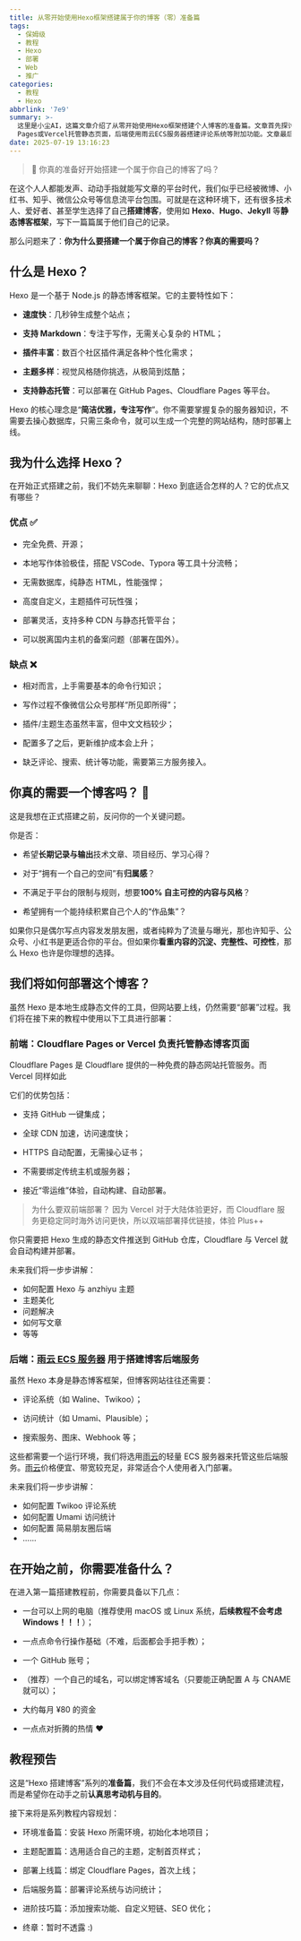 ```yaml
---
title: 从零开始使用Hexo框架搭建属于你的博客（零）准备篇
tags:
  - 保姆级
  - 教程
  - Hexo
  - 部署
  - Web
  - 推广
categories:
  - 教程
  - Hexo
abbrlink: '7e9'
summary: >-
  这里是小尘AI，这篇文章介绍了从零开始使用Hexo框架搭建个人博客的准备篇。文章首先探讨了为什么要搭建个人博客，分析了Hexo框架的特点和优劣势，包括其快速生成、Markdown支持、插件丰富等优点，以及需要命令行基础、缺乏评论功能等缺点。作者引导读者思考是否真的需要一个博客，并介绍了后续教程将使用的部署方案：前端使用Cloudflare
  Pages或Vercel托管静态页面，后端使用雨云ECS服务器搭建评论系统等附加功能。文章最后列出了开始搭建前需要准备的软硬件条件，并预告了后续教程内容，包括环境准备、主题配置、部署上线等环节。
date: 2025-07-19 13:16:23
---
```


> 🚀 你真的准备好开始搭建一个属于你自己的博客了吗？

在这个人人都能发声、动动手指就能写文章的平台时代，我们似乎已经被微博、小红书、知乎、微信公众号等信息流平台包围。可就是在这种环境下，还有很多技术人、爱好者、甚至学生选择了自己**搭建博客**，使用如 **Hexo**、**Hugo**、**Jekyll** 等**静态博客框架**，写下一篇篇属于他们自己的记录。

那么问题来了：**你为什么要搭建一个属于你自己的博客？你真的需要吗？**

## 什么是 Hexo？

Hexo 是一个基于 Node.js 的静态博客框架。它的主要特性如下：

- **速度快**：几秒钟生成整个站点；

- **支持 Markdown**：专注于写作，无需关心复杂的 HTML；

- **插件丰富**：数百个社区插件满足各种个性化需求；

- **主题多样**：视觉风格随你挑选，从极简到炫酷；

- **支持静态托管**：可以部署在 GitHub Pages、Cloudflare Pages 等平台。

Hexo 的核心理念是“**简洁优雅，专注写作**”。你不需要掌握复杂的服务器知识，不需要去操心数据库，只需三条命令，就可以生成一个完整的网站结构，随时部署上线。

## 我为什么选择 Hexo？

在开始正式搭建之前，我们不妨先来聊聊：Hexo 到底适合怎样的人？它的优点又有哪些？

### 优点 ✅
- 完全免费、开源；

- 本地写作体验极佳，搭配 VSCode、Typora 等工具十分流畅；

- 无需数据库，纯静态 HTML，性能强悍；

- 高度自定义，主题插件可玩性强；

- 部署灵活，支持多种 CDN 与静态托管平台；

- 可以脱离国内主机的备案问题（部署在国外）。

### 缺点 ❌
- 相对而言，上手需要基本的命令行知识；

- 写作过程不像微信公众号那样“所见即所得”；

- 插件/主题生态虽然丰富，但中文文档较少；

- 配置多了之后，更新维护成本会上升；

- 缺乏评论、搜索、统计等功能，需要第三方服务接入。

## 你真的需要一个博客吗？ 🤔

这是我想在正式搭建之前，反问你的一个关键问题。

你是否：

- 希望**长期记录与输出**技术文章、项目经历、学习心得？

- 对于“拥有一个自己的空间”有**归属感**？

- 不满足于平台的限制与规则，想要**100% 自主可控的内容与风格**？

- 希望拥有一个能持续积累自己个人的“作品集”？

如果你只是偶尔写点内容发发朋友圈，或者纯粹为了流量与曝光，那也许知乎、公众号、小红书是更适合你的平台。但如果你**看重内容的沉淀、完整性、可控性**，那么 Hexo 也许是你理想的选择。

## 我们将如何部署这个博客？

虽然 Hexo 是本地生成静态文件的工具，但网站要上线，仍然需要“部署”过程。我们将在接下来的教程中使用以下工具进行部署：

### 前端：Cloudflare Pages or Vercel 负责托管静态博客页面

Cloudflare Pages 是 Cloudflare 提供的一种免费的静态网站托管服务。而 Vercel 同样如此

它们的优势包括：

- 支持 GitHub 一键集成；

- 全球 CDN 加速，访问速度快；

- HTTPS 自动配置，无需操心证书；

- 不需要绑定传统主机或服务器；

- 接近“零运维”体验，自动构建、自动部署。

> 为什么要双前端部署？
> 因为 Vercel 对于大陆体验更好，而 Cloudflare 服务更稳定同时海外访问更快，所以双端部署择优链接，体验 Plus++

你只需要把 Hexo 生成的静态文件推送到 GitHub 仓库，Cloudflare 与 Vercel 就会自动构建并部署。

未来我们将一步步讲解：

- 如何配置 Hexo 与 anzhiyu 主题
- 主题美化
- 问题解决
- 如何写文章
- 等等

### 后端：[雨云 ECS 服务器](https://www.rainyun.com/NzUwOTc0_) 用于搭建博客后端服务

虽然 Hexo 本身是静态博客框架，但博客网站往往还需要：

- 评论系统（如 Waline、Twikoo）；

- 访问统计（如 Umami、Plausible）；

- 搜索服务、图床、Webhook 等；

这些都需要一个运行环境，我们将选用[雨云](https://www.rainyun.com/NzUwOTc0_)的轻量 ECS 服务器来托管这些后端服务。[雨云](https://www.rainyun.com/NzUwOTc0_)价格便宜、带宽较充足，非常适合个人使用者入门部署。

未来我们将一步步讲解：

- 如何配置 Twikoo 评论系统
- 如何配置 Umami 访问统计
- 如何配置 简易朋友圈后端
- ......

## 在开始之前，你需要准备什么？

在进入第一篇搭建教程前，你需要具备以下几点：

- 一台可以上网的电脑（推荐使用 macOS 或 Linux 系统，**后续教程不会考虑Windows！！！**）；

- 一点点命令行操作基础（不难，后面都会手把手教）；

- 一个 GitHub 账号；

- （推荐）一个自己的域名，可以绑定博客域名（只要能正确配置 A 与 CNAME就可以）；

- 大约每月 ¥80 的资金

- 一点点对折腾的热情 ❤️

## 教程预告

这是“Hexo 搭建博客”系列的**准备篇**，我们不会在本文涉及任何代码或搭建流程，而是希望你在动手之前**认真思考动机与目的**。

接下来将是系列教程内容规划：

- 环境准备篇：安装 Hexo 所需环境，初始化本地项目；

- 主题配置篇：选用适合自己的主题，定制首页样式；

- 部署上线篇：绑定 Cloudflare Pages，首次上线；

- 后端服务篇：部署评论系统与访问统计；

- 进阶技巧篇：添加搜索功能、自定义短链、SEO 优化；

- 终章：暂时不透露 :)